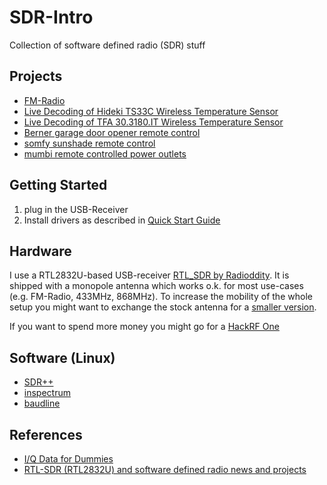 # SDR-Intro

Collection of software defined radio (SDR) stuff

## Projects

* [FM-Radio](./FM-Radio)
* [Live Decoding of Hideki TS33C Wireless Temperature Sensor](./TS33C)
* [Live Decoding of TFA 30.3180.IT Wireless Temperature Sensor](./TFA)
* [Berner garage door opener remote control](./berner)
* [somfy sunshade remote control](./somfy)
* [mumbi remote controlled power outlets](./mumbi)

## Getting Started

1. plug in the USB-Receiver
2. Install drivers as described in [Quick Start Guide](https://www.rtl-sdr.com/rtl-sdr-quick-start-guide/)
## Hardware

I use a RTL2832U-based USB-receiver [RTL_SDR by Radioddity](https://www.radioddity.com/radioddity-100khz-1766mhz-0-1mhz-1-7ghz-full-band-uhf-vhf-hf-rtl-sdr-usb-tuner-receiver.html). It is shipped with a monopole antenna which works o.k. for most use-cases (e.g. FM-Radio, 433MHz, 868MHz). To increase the mobility of the whole setup you might want to exchange the stock antenna for a [smaller version](https://de.aliexpress.com/item/GSM-868M-900M-915MHz-antenna-2dbi-SMA-male-connector-5cm-long-RC-Receive-transmit-aerial-2/32511895558.html).

If you want to spend more money you might go for a [HackRF One](https://greatscottgadgets.com/hackrf/)

## Software (Linux)

* [SDR++](https://github.com/AlexandreRouma/SDRPlusPlus)
* [inspectrum](https://github.com/miek/inspectrum)
* [baudline](http://baudline.com/index.html)

## References

* [I/Q Data for Dummies](http://whiteboard.ping.se/SDR/IQ)
* [RTL-SDR (RTL2832U) and software defined radio news and projects](https://www.rtl-sdr.com/)
